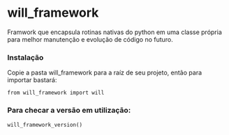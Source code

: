 # will_framework

Framwork que encapsula rotinas nativas do python em uma classe própria para melhor manutenção e evolução de código no futuro.

### Instalação
Copie a pasta will_framework para a raíz de seu projeto, então para importar bastará:

    from will_framework import will

### Para checar a versão em utilização:

    will_framework_version()


